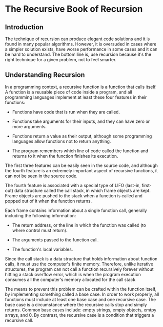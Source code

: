 # The Recursive Book of Recursion

## Introduction

The technique of recursion can produce elegant code solutions and it is found in many popular algorithms. However, it is oversuded in cases where a simpler solution exists, have worse performance in some cases and it can be hard to understand. The bottom line is, use recursion because it's the right technique for a given problem, not to feel smarter.

## Understanding Recursion

In a programming context, a recursive function is a function that calls itself. A function is a reusable piece of code inside a program, and all programming languages implement at least these four features in their functions:

- Functions have code that is run when they are called.

- Functions take arguments for their inputs, and they can have zero or more arguments.

- Functions return a value as their output, although some programming languages allow functions not to return anything.

- The program remembers which line of code called the function and returns to it when the function finishes its execution.

The first three features can be easily seen in the source code, and although the fourth feature is an extremely important aspect of recursive functions, it can not be seen in the source code.

The fourth feature is associated with a special type of LIFO (last-in, first-out) data structure called the call stack, in which frame objects are kept. Frame objects are pushed to the stack when a function is called and popped out of it when the function returns.

Each frame contains information about a single function call, generally including the following information:

- The return address, or the line in which the function was called (to where control must return).

- The arguments passed to the function call.

- The function's local variables.

Since the call stack is a data structure that holds information about function calls, it must use the computer's finite memory. Therefore, unlike iterative structures, the program can not call a function recursively forever without hitting a stack overflow error, which is when the program execution consumes all the computer's memory allocated for the call stack.

The means to prevent this problem can be crafted within the function itself, by implementing something called a base case. In order to work properly, all functions must include at least one base case and one recursive case. The base case is a circumstance where the recursive calls stop and simply returns. Common base cases include: empty strings, empty objects, emtpy arrays, and 0. By contrast, the recursive case is a condition that triggers a recursive call.
